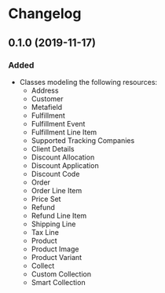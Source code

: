 # Changelog

## 0.1.0 (2019-11-17)

### Added

- Classes modeling the following resources:
    - Address
    - Customer
    - Metafield
    - Fulfillment
    - Fulfillment Event
    - Fulfillment Line Item
    - Supported Tracking Companies
    - Client Details
    - Discount Allocation
    - Discount Application
    - Discount Code
    - Order
    - Order Line Item
    - Price Set
    - Refund
    - Refund Line Item
    - Shipping Line
    - Tax Line
    - Product
    - Product Image
    - Product Variant
    - Collect
    - Custom Collection
    - Smart Collection
